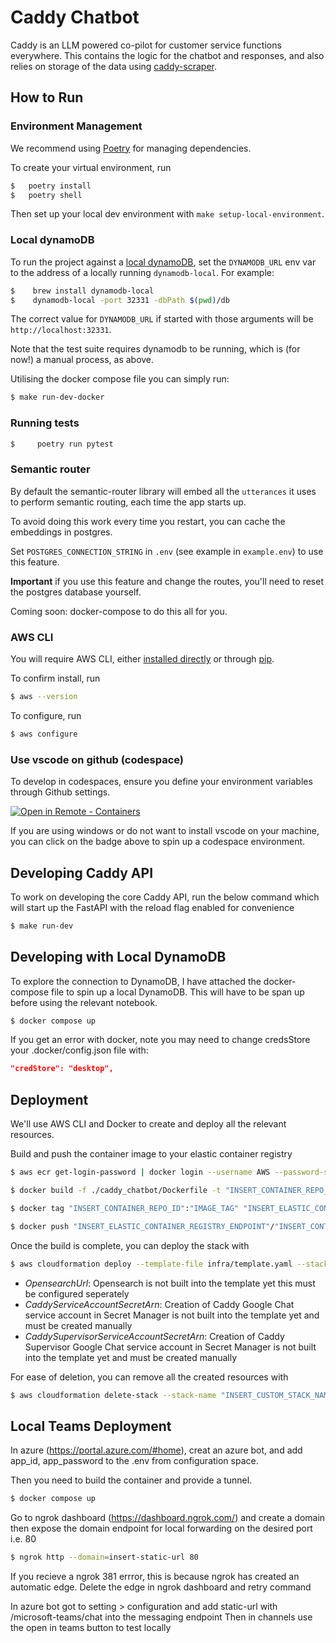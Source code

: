 # Caddy Chatbot

Caddy is an LLM powered co-pilot for customer service functions everywhere. This contains the logic for the chatbot and responses, and also relies on storage of the data using [caddy-scraper](https://github.com/i-dot-ai/caddy-scraper).

## How to Run

### Environment Management
We recommend using [Poetry](https://github.com/python-poetry/poetry) for managing dependencies.

To create your virtual environment, run

```bash
$ 	poetry install
$ 	poetry shell
```

Then set up your local dev environment with `make setup-local-environment`.

### Local dynamoDB

To run the project against a [local dynamoDB](https://docs.aws.amazon.com/amazondynamodb/latest/developerguide/DynamoDBLocal.html), set the `DYNAMODB_URL` env var to the address of a locally running `dynamodb-local`. For example:

```bash
$    brew install dynamodb-local
$    dynamodb-local -port 32331 -dbPath $(pwd)/db
```

The correct value for `DYNAMODB_URL` if started with those arguments will be `http://localhost:32331`.

Note that the test suite requires dynamodb to be running, which is (for now!) a manual process, as above.

Utilising the docker compose file you can simply run:

```bash
$ make run-dev-docker
```

### Running tests

```bash
$     poetry run pytest
```

### Semantic router

By default the semantic-router library will embed all the `utterances` it uses to perform semantic routing, each time the app starts up.

To avoid doing this work every time you restart, you can cache the embeddings in postgres.

Set `POSTGRES_CONNECTION_STRING` in `.env` (see example in `example.env`) to use this feature.

**Important** if you use this feature and change the routes, you'll need to reset the postgres database yourself.

Coming soon: docker-compose to do this all for you.

### AWS CLI

You will require AWS CLI, either [installed directly](https://aws.amazon.com/cli/) or through [pip](https://github.com/aws/aws-cli).

To confirm install, run

```bash
$ aws --version
```

To configure, run

```bash
$ aws configure
```


### Use vscode on github (codespace)

To develop in codespaces, ensure you define your environment variables through Github settings.

[![Open in Remote - Containers](https://img.shields.io/static/v1?label=Remote%20-%20Containers&message=Open&color=blue&logo=visualstudiocode)](https://codespaces.new/i-dot-ai/caddy-chatbot?quickstart=1)

If you are using windows or do not want to install vscode on your machine, you can click on the badge above to spin up a codespace environment.

## Developing Caddy API

To work on developing the core Caddy API, run the below command which will start up the FastAPI with the reload flag enabled for convenience

```bash
$ make run-dev
```

## Developing with Local DynamoDB

To explore the connection to DynamoDB, I have attached the docker-compose file to spin up a local DynamoDB.  This will have to be span up before using the relevant notebook.

```bash
$ docker compose up
```

If you get an error with docker, note you may need to change credsStore your .docker/config.json file with:

```json
"credStore": "desktop",
```

## Deployment

We'll use AWS CLI and Docker to create and deploy all the relevant resources.

Build and push the container image to your elastic container registry
```bash
$ aws ecr get-login-password | docker login --username AWS --password-stdin "INSERT_ELASTIC_CONTAINER_REGISTRY_ENDPOINT"
```

```bash
$ docker build -f ./caddy_chatbot/Dockerfile -t "INSERT_CONTAINER_REPO_ID":"IMAGE_TAG" .
```

```bash
$ docker tag "INSERT_CONTAINER_REPO_ID":"IMAGE_TAG" "INSERT_ELASTIC_CONTAINER_REGISTRY_ENDPOINT"/"INSERT_CONTAINER_REPO_ID":"IMAGE_TAG"
```

```bash
$ docker push "INSERT_ELASTIC_CONTAINER_REGISTRY_ENDPOINT"/"INSERT_CONTAINER_REPO_ID":"IMAGE_TAG"
```

Once the build is complete, you can deploy the stack with

```bash
$ aws cloudformation deploy --template-file infra/template.yaml --stack-name "INSERT_CUSTOM_STACK_NAME" --capabilities CAPABILITY_NAMED_IAM --parameter-overrides StageName="INSERT_STAGE_NAME"  MessageTableName="INSERT_CADDY_MESSAGE_TABLE_NAME" ResponsesTableName="INSERT_CADDY_RESPONSES_TABLE_NAME" UserTableName="INSERT_CADDY_USERS_TABLE_NAME" OfficesTableName="INSERT_CADDY_OFFICES_TABLE_NAME" EvaluationTableName="INSERT_CADDY_EVALUATION_TABLE_NAME" OpensearchUrl="INSERT_OPENSEARCH_URL*" CaddyServiceAccountSecretArn="INSERT_CADDY_GOOGLE_CHAT_SERVICE_ACCOUNT_SECRET_ARN" CaddySupervisorServiceAccountSecretArn="INSERT_CADDY_SUPERVISOR_GOOGLE_CHAT_SERVICE_ACCOUNT_SECRET_ARN" CaddyImage="INSERT_ELASTIC_CONTAINER_REGISTRY_ENDPOINT"/"INSERT_CONTAINER_REPO_ID":"IMAGE_TAG" CaddySupervisorGoogleCloudProject="INSERT_CADDY_SUPERVISOR_GOOGLE_CHAT_PROJECT_ID" CaddyGoogleCloudProject="INSERT_CADDY_GOOGLE_CHAT_PROJECT_ID" LLM="INSERT_BEDROCK_LLM_MODEL" DomainName="INSERT_DOMAIN_NAME_FOR_SSL_CERT" #pragma: allowlist secret
```
* *OpensearchUrl*: Opensearch is not built into the template yet this must be configured seperately
* *CaddyServiceAccountSecretArn*: Creation of Caddy Google Chat service account in Secret Manager is not built into the template yet and must be created manually
* *CaddySupervisorServiceAccountSecretArn*: Creation of Caddy Supervisor Google Chat service account in Secret Manager is not built into the template yet and must be created manually

For ease of deletion, you can remove all the created resources with

```bash
$ aws cloudformation delete-stack --stack-name "INSERT_CUSTOM_STACK_NAME"
```

## Local Teams Deployment

In azure (https://portal.azure.com/#home), creat an azure bot, and add app_id, app_password to the .env from configuration space.

Then you need to build the container and provide a tunnel.

```bash
$ docker compose up
```

Go to ngrok dashboard (https://dashboard.ngrok.com/) and create a domain then expose the domain endpoint for local forwarding on the desired port i.e. 80

```bash
$ ngrok http --domain=insert-static-url 80
```

If you recieve a ngrok 381 errror, this is because ngrok has created an automatic edge. Delete the edge in ngrok dashboard and retry command

In azure bot  got to setting > configuration and add static-url with /microsoft-teams/chat into the messaging endpoint
Then in channels use the open in teams button to test locally
